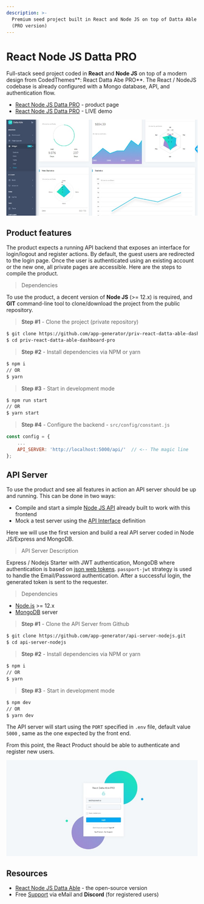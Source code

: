 ```yaml
---
description: >-
  Premium seed project built in React and Node JS on top of Datta Able Dashboard
  (PRO version)
---
```


# React Node JS Datta PRO

Full-stack seed project coded in **React** and **Node JS** on top of a modern design from CodedThemes\*\*: React Datta Abe PRO\*\*. The React / NodeJS codebase is already configured with a Mongo database, API, and authentication flow.

* [React Node JS Datta PRO](https://appseed.us/product/react-node-js-datta-able-pro) - product page
* [React Node JS Datta PRO](https://react-node-js-datta-able-pro.appseed-srv1.com/) - LIVE demo

![React Node JS - Datta Able PRO.](<../../.gitbook/assets/react-firebase-datta-able-pro-screen-xs (2) (1) (1) (1) (1) (1) (1) (1) (1) (1) (1) (1) (2).jpg>)

## Product features

The product expects a running API backend that exposes an interface for login/logout and register actions. By default, the guest users are redirected to the login page. Once the user is authenticated using an existing account or the new one, all private pages are accessible. Here are the steps to compile the product.

> Dependencies

To use the product, a decent version of **Node JS** (>= 12.x) is required, and **GIT** command-line tool to clone/download the project from the public repository.

> **Step #1** - Clone the project (private repository)

```bash
$ git clone https://github.com/app-generator/priv-react-datta-able-dashboard-pro.git
$ cd priv-react-datta-able-dashboard-pro
```

> **Step #2** - Install dependencies via NPM or yarn

```bash
$ npm i
// OR
$ yarn 
```

> **Step #3** - Start in development mode

```bash
$ npm run start 
// OR
$ yarn start 
```

> **Step #4** - Configure the backend - `src/config/constant.js`

```javascript
const config = {
    ...
    API_SERVER: 'http://localhost:5000/api/'  // <-- The magic line
}; 
```

## API Server

To use the product and see all features in action an API server should be up and running. This can be done in two ways:

* Compile and start a simple [Node JS API](https://github.com/app-generator/api-server-nodejs) already built to work with this frontend
* Mock a test server using the [API Interface](https://github.com/app-generator/api-server-nodejs/blob/master/media/api.postman\_collection.json) definition

Here we will use the first version and build a real API server coded in Node JS/Express and MongoDB.

> API Server Description

Express / Nodejs Starter with JWT authentication, MongoDB where authentication is based on [json web tokens](https://jwt.io/). `passport-jwt` strategy is used to handle the Email/Password authentication. After a successful login, the generated token is sent to the requester.

> Dependencies

* [Node.js](https://nodejs.org/) >= 12.x
* [MongoDB](https://www.mongodb.com/) server

> **Step #1** - Clone the API Server from Github

```bash
$ git clone https://github.com/app-generator/api-server-nodejs.git
$ cd api-server-nodejs 
```

> **Step #2** - Install dependencies via NPM or yarn

```bash
$ npm i
// OR
$ yarn 
```

> **Step #3** - Start in development mode

```bash
$ npm dev
// OR
$ yarn dev 
```

The API server will start using the `PORT` specified in `.env` file, default value `5000` , same as the one expected by the front end.

From this point, the React Product should be able to authenticate and register new users.

![React Node JS Datta PRO - Login Page.](../../.gitbook/assets/react-node-js-datta-able-pro-login-xs.jpg)

## Resources

* [React Node JS Datta Able](https://appseed.us/product/react-node-js-datta-able) - the open-source version
* Free [Support](https://appseed.us/support) via eMail and **Discord** (for registered users)
